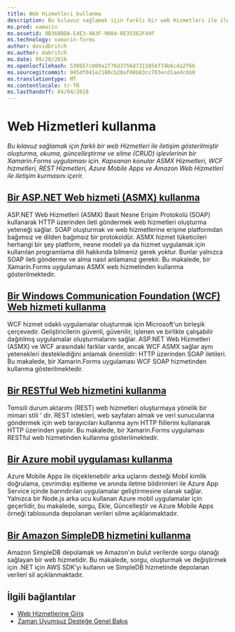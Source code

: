```yaml
---
title: Web Hizmetleri kullanma
description: Bu kılavuz sağlamak için farklı bir web Hizmetleri ile iletişim gösterilmiştir oluşturma, okuma, güncelleştirme ve silme (CRUD) işlevlerinin bir Xamarin.Forms uygulaması için. Kapsanan konular ASMX Hizmetleri, WCF hizmetleri, REST Hizmetleri, Azure Mobile Apps ve Amazon Web Hizmetleri ile iletişim kurmasını içerir.
ms.prod: xamarin
ms.assetid: 8B360BDA-E4E3-4A3F-9004-0E35362F49F
ms.technology: xamarin-forms
author: davidbritch
ms.author: dabritch
ms.date: 09/20/2016
ms.openlocfilehash: 530b57c009a1f76d3756d7315856f74b6cda2f66
ms.sourcegitcommit: 945df041e2180cb20af08b83cc703ecd1aedc6b0
ms.translationtype: MT
ms.contentlocale: tr-TR
ms.lasthandoff: 04/04/2018
---
```

# <a name="consuming-web-services"></a>Web Hizmetleri kullanma

_Bu kılavuz sağlamak için farklı bir web Hizmetleri ile iletişim gösterilmiştir oluşturma, okuma, güncelleştirme ve silme (CRUD) işlevlerinin bir Xamarin.Forms uygulaması için. Kapsanan konular ASMX Hizmetleri, WCF hizmetleri, REST Hizmetleri, Azure Mobile Apps ve Amazon Web Hizmetleri ile iletişim kurmasını içerir._

## <a name="consuming-an-aspnet-web-service-asmxxamarin-formsdata-cloudconsumingasmxmd"></a>[Bir ASP.NET Web hizmeti (ASMX) kullanma](~/xamarin-forms/data-cloud/consuming/asmx.md)

ASP.NET Web Hizmetleri (ASMX) Basit Nesne Erişim Protokolü (SOAP) kullanarak HTTP üzerinden ileti göndermek web hizmetleri oluşturma yeteneği sağlar. SOAP oluşturmak ve web hizmetlerine erişme platformdan bağımsız ve dilden bağımsız bir protokoldür. ASMX hizmet tüketicileri herhangi bir şey platform, nesne modeli ya da hizmet uygulamak için kullanılan programlama dili hakkında bilmeniz gerek yoktur. Bunlar yalnızca SOAP ileti gönderme ve alma nasıl anlamanız gerekir. Bu makalede, bir Xamarin.Forms uygulaması ASMX web hizmetinden kullanma gösterilmektedir.

## <a name="consuming-a-windows-communication-foundation-wcf-web-servicexamarin-formsdata-cloudconsumingwcfmd"></a>[Bir Windows Communication Foundation (WCF) Web hizmeti kullanma](~/xamarin-forms/data-cloud/consuming/wcf.md)

WCF hizmet odaklı uygulamalar oluşturmak için Microsoft'un birleşik çerçevedir. Geliştiricilerin güvenli, güvenilir, işlenen ve birlikte çalışabilir dağıtılmış uygulamalar oluşturmalarını sağlar. ASP.NET Web Hizmetleri (ASMX) ve WCF arasındaki farklar vardır, ancak WCF ASMX sağlar aynı yetenekleri desteklediğini anlamak önemlidir: HTTP üzerinden SOAP iletileri. Bu makalede, bir Xamarin.Forms uygulaması WCF SOAP hizmetinden kullanma gösterilmektedir.

## <a name="consuming-a-restful-web-servicexamarin-formsdata-cloudconsumingrestmd"></a>[Bir RESTful Web hizmetini kullanma](~/xamarin-forms/data-cloud/consuming/rest.md)

Temsili durum aktarımı (REST) web hizmetleri oluşturmaya yönelik bir mimari stili ' dir. REST istekleri, web sayfaları almak ve veri sunucularına göndermek için web tarayıcıları kullanma aynı HTTP fiillerini kullanarak HTTP üzerinden yapılır. Bu makalede, bir Xamarin.Forms uygulaması RESTful web hizmetinden kullanma gösterilmektedir.

## <a name="consuming-an-azure-mobile-appxamarin-formsdata-cloudconsumingazuremd"></a>[Bir Azure mobil uygulaması kullanma](~/xamarin-forms/data-cloud/consuming/azure.md)

Azure Mobile Apps ile ölçeklenebilir arka uçlarını desteği Mobil kimlik doğrulama, çevrimdışı eşitleme ve anında iletme bildirimleri ile Azure App Service içinde barındırılan uygulamalar geliştirmesine olanak sağlar. Yalnızca bir Node.js arka ucu kullanan Azure mobil uygulamalar için geçerlidir, bu makalede, sorgu, Ekle, Güncelleştir ve Azure Mobile Apps örneği tablosunda depolanan verileri silme açıklanmaktadır.

## <a name="consuming-an-amazon-simpledb-servicexamarin-formsdata-cloudconsumingawsmd"></a>[Bir Amazon SimpleDB hizmetini kullanma](~/xamarin-forms/data-cloud/consuming/aws.md)

Amazon SimpleDB depolamak ve Amazon'ın bulut verilerde sorgu olanağı sağlayan bir web hizmetidir. Bu makalede, sorgu, oluşturmak ve değiştirmek için .NET için AWS SDK'yı kullanın ve SimpleDB hizmetinde depolanan verileri sil açıklanmaktadır.


## <a name="related-links"></a>İlgili bağlantılar

- [Web Hizmetlerine Giriş](~/cross-platform/data-cloud/web-services/index.md)
- [Zaman Uyumsuz Desteğe Genel Bakış](~/cross-platform/platform/async.md)
